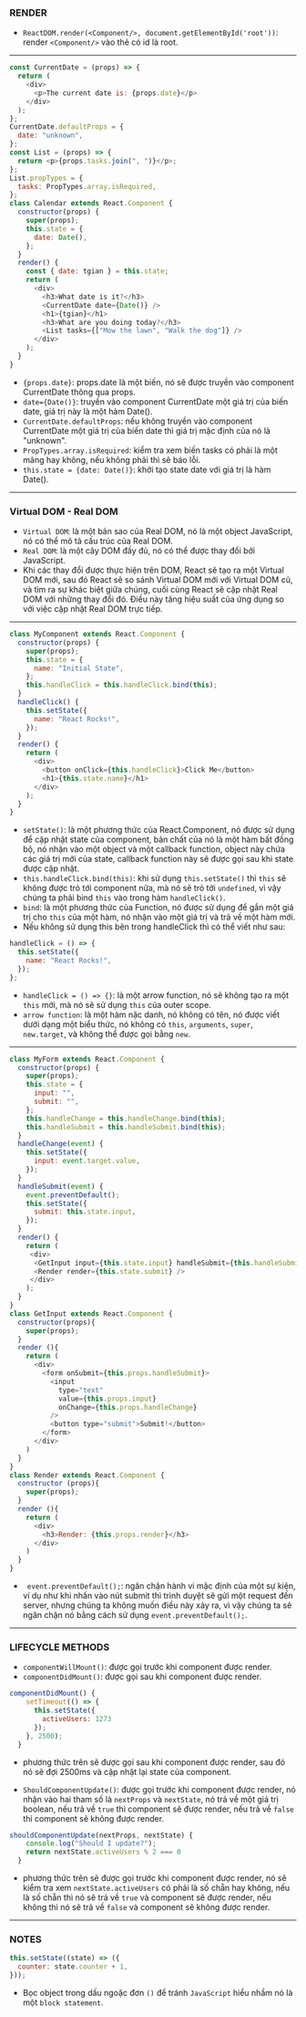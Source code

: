 ### RENDER

- `ReactDOM.render(<Component/>, document.getElementById('root'))`: render `<Component/>` vào thẻ có id là root.

---

```js
const CurrentDate = (props) => {
  return (
    <div>
      <p>The current date is: {props.date}</p>
    </div>
  );
};
CurrentDate.defaultProps = {
  date: "unknown",
};
const List = (props) => {
  return <p>{props.tasks.join(", ")}</p>;
};
List.propTypes = {
  tasks: PropTypes.array.isRequired,
};
class Calendar extends React.Component {
  constructor(props) {
    super(props);
    this.state = {
      date: Date(),
    };
  }
  render() {
    const { date: tgian } = this.state;
    return (
      <div>
        <h3>What date is it?</h3>
        <CurrentDate date={Date()} />
        <h1>{tgian}</h1>
        <h3>What are you doing today?</h3>
        <List tasks={["Mow the lawn", "Walk the dog"]} />
      </div>
    );
  }
}
```

- `{props.date}`: props.date là một biến, nó sẽ được truyền vào component CurrentDate thông qua props.
- `date={Date()}`: truyền vào component CurrentDate một giá trị của biến date, giá trị này là một hàm Date().
- `CurrentDate.defaultProps`: nếu không truyền vào component CurrentDate một giá trị của biến date thì giá trị mặc định của nó là "unknown".
- `PropTypes.array.isRequired`: kiểm tra xem biến tasks có phải là một mảng hay không, nếu không phải thì sẽ báo lỗi.
- `this.state = {date: Date()}`: khởi tạo state date với giá trị là hàm Date().

---

### Virtual DOM - Real DOM

- `Virtual DOM`: là một bản sao của Real DOM, nó là một object JavaScript, nó có thể mô tả cấu trúc của Real DOM.
- `Real DOM`: là một cây DOM đầy đủ, nó có thể được thay đổi bởi JavaScript.
- Khi các thay đổi được thực hiện trên DOM, React sẽ tạo ra một Virtual DOM mới, sau đó React sẽ so sánh Virtual DOM mới với Virtual DOM cũ, và tìm ra sự khác biệt giữa chúng, cuối cùng React sẽ cập nhật Real DOM với những thay đổi đó. Điều này tăng hiệu suất của ứng dụng so với việc cập nhật Real DOM trực tiếp.

---

```js
class MyComponent extends React.Component {
  constructor(props) {
    super(props);
    this.state = {
      name: "Initial State",
    };
    this.handleClick = this.handleClick.bind(this);
  }
  handleClick() {
    this.setState({
      name: "React Rocks!",
    });
  }
  render() {
    return (
      <div>
        <button onClick={this.handleClick}>Click Me</button>
        <h1>{this.state.name}</h1>
      </div>
    );
  }
}
```

- `setState()`: là một phương thức của React.Component, nó được sử dụng để cập nhật state của component, bản chất của nó là một hàm bất đồng bộ, nó nhận vào một object và một callback function, object này chứa các giá trị mới của state, callback function này sẽ được gọi sau khi state được cập nhật.
- `this.handleClick.bind(this)`: khi sử dụng `this.setState()` thì `this` sẽ không được trỏ tới component nữa, mà nó sẽ trỏ tới `undefined`, vì vậy chúng ta phải bind `this` vào trong hàm `handleClick()`.
- `bind`: là một phương thức của Function, nó được sử dụng để gắn một giá trị cho `this` của một hàm, nó nhận vào một giá trị và trả về một hàm mới.
- Nếu không sử dụng this bên trong handleClick thì có thể viết như sau:

```js
handleClick = () => {
  this.setState({
    name: "React Rocks!",
  });
};
```

- `handleClick = () => {}`: là một arrow function, nó sẽ không tạo ra một `this` mới, mà nó sẽ sử dụng `this` của outer scope.
- `arrow function`: là một hàm nặc danh, nó không có tên, nó được viết dưới dạng một biểu thức, nó không có `this`, `arguments`, `super`, `new.target`, và không thể được gọi bằng `new`.

---

```js
class MyForm extends React.Component {
  constructor(props) {
    super(props);
    this.state = {
      input: "",
      submit: "",
    };
    this.handleChange = this.handleChange.bind(this);
    this.handleSubmit = this.handleSubmit.bind(this);
  }
  handleChange(event) {
    this.setState({
      input: event.target.value,
    });
  }
  handleSubmit(event) {
    event.preventDefault();
    this.setState({
      submit: this.state.input,
    });
  }
  render() {
    return (
     <div>
      <GetInput input={this.state.input} handleSubmit={this.handleSubmit} handleChange={this.handleChange} />
      <Render render={this.state.submit} />
     </div>
    );
  }
}
class GetInput extends React.Component {
  constructor(props){
    super(props);
  }
  render (){
    return (
      <div>
        <form onSubmit={this.props.handleSubmit}>
          <input
            type="text"
            value={this.props.input}
            onChange={this.props.handleChange}
          />
          <button type="submit">Submit!</button>
        </form>
      </div>
    )
  }
}
class Render extends React.Component {
  constructor (props){
    super(props);
  }
  render (){
    return (
      <div>
        <h3>Render: {this.props.render}</h3>
      </div>
    )
  }
}
```
- ` event.preventDefault();`: ngăn chặn hành vi mặc định của một sự kiện, ví dụ như khi nhấn vào nút submit thì trình duyệt sẽ gửi một request đến server, nhưng chúng ta không muốn điều này xảy ra, vì vậy chúng ta sẽ ngăn chặn nó bằng cách sử dụng `event.preventDefault();`.
---
### LIFECYCLE METHODS
- `componentWillMount()`: được gọi trước khi component được render.
- `componentDidMount()`: được gọi sau khi component được render.
```js
componentDidMount() {
    setTimeout(() => {
      this.setState({
        activeUsers: 1273
      });
    }, 2500);
  }
```
- phương thức trên sẽ được gọi sau khi component được render, sau đó nó sẽ đợi 2500ms và cập nhật lại state của component.

- `ShouldComponentUpdate()`: được gọi trước khi component được render, nó nhận vào hai tham số là `nextProps` và `nextState`, nó trả về một giá trị boolean, nếu trả về `true` thì component sẽ được render, nếu trả về `false` thì component sẽ không được render.
```js
shouldComponentUpdate(nextProps, nextState) {
    console.log("Should I update?");
    return nextState.activeUsers % 2 === 0
  }
```
- phương thức trên sẽ được gọi trước khi component được render, nó sẽ kiểm tra xem `nextState.activeUsers` có phải là số chẵn hay không, nếu là số chẵn thì nó sẽ trả về `true` và component sẽ được render, nếu không thì nó sẽ trả về `false` và component sẽ không được render.

---
### NOTES

```js
this.setState((state) => ({
  counter: state.counter + 1,
}));
```

- Bọc object trong dấu ngoặc đơn `()` để tránh `JavaScript` hiểu nhầm nó là một `block statement`.
